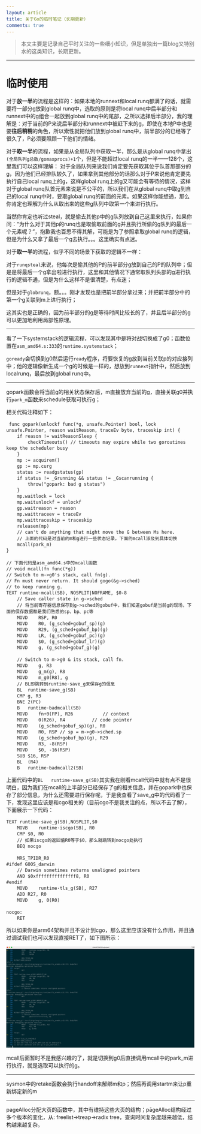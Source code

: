 ```yaml
---
layout: article
title: 关于Go的临时笔记（长期更新）
comments: true
---
```



> 本文主要是记录自己平时关注的一些细小知识，但是单独出一篇blog又特别水的这类知识，长期更新。

-----

# 临时使用

对于**放一半**的流程是这样的：如果本地的runnext和local runq都满了的话，就需要将一部分g放到global runq中，选取的原则是将local runq中后半部分和runnext中的g组合一起放到global runq中的尾部，之所以选择后半部分，我的理解是：对于当前的P来说后半部分和runnext中被赶下来的g，即使在本地P中也是要**往后稍稍**的角色，所以索性就把他们放到global runq中，前半部分的已经等了很久了，P必须要照顾一下他们的情绪。

对于**取一半**的流程，如果是从全局队列中获取一半，那么是从global runq中拿出`(全局队列g总数/gomaxprocs)+1`个，但是不能超过local runq的一半——128个，这里我们可以这样理解： 对于全局队列来说我们肯定要先获取其位于队首那部分的g，因为他们已经排队较久了，如果拿到其他部分的话那么对于P来说他肯定要先执行自己local runq上的g，这样global runq上的g又可能会有等待的情况，这样对于global runq队首元素来说是不公平的，所以我们在从global runq中取g到自己的local runq中时，要取global runq的前面的元素。如果这样你能想通，那么你肯定也理解为什么从取出来的这些g队列中取第一个来进行执行。

 当然你肯定也听过steal，就是偷去其他p中的g队列放到自己这里来执行，如果你问：“为什么对于其他p的runq也是取偷取前面的g并且执行所偷的g队列的最后一个元素呢？”，抱歉我也百思不得其解，可能是为了参照拿取global runq的逻辑，但是为什么又拿了最后一个g去执行。。。这里确实有点迷。

对于**取一半**的流程，似乎不同的场景下获取的逻辑不一样：

对于`runqsteal`来说，他每次是偷其他的P的前半部分g放到自己的P的队列中；但是是将最后一个g拿出啦进行执行，这里和其他情况下通常取队列头部的g进行执行的逻辑不通，但是为什么这样不是很清楚，有点迷；

但是对于`globrunq`，额。。。刚才发现也是把前半部分拿过来；并把前半部分中的第一个g关联到m上进行执行；

这其实也是正确的，因为前半部分的g是等待时间比较长的了，并且后半部分的g可以更加地利用局部性原理。

---------------

看了一下systemstack的逻辑流程，可以发现其中是将对战切换成了g0；函数位置在`asm_amd64.s:333`的`runtime.systemstack`；

`goready`会切换到g0然后运行`ready`程序，将要恢复的g放到当前关联p的对应接列中；他的逻辑像新生成一个g的时候是一样的，想放到`runnext`指针中，然后放到localrunq，最后放到global runq中。

----

gopark函数会将当前g的相关状态保存后，m直接放弃当前的g，直接关联g0并执行`park_m`函数来schedule获取可执行g；

相关代码注释如下：

```
 func gopark(unlockf func(*g, unsafe.Pointer) bool, lock unsafe.Pointer, reason waitReason, traceEv byte, traceskip int) {
	if reason != waitReasonSleep {
		checkTimeouts() // timeouts may expire while two goroutines keep the scheduler busy
	}
	mp := acquirem()
	gp := mp.curg
	status := readgstatus(gp)
	if status != _Grunning && status != _Gscanrunning {
		throw("gopark: bad g status")
	}
	mp.waitlock = lock
	mp.waitunlockf = unlockf
	gp.waitreason = reason
	mp.waittraceev = traceEv
	mp.waittraceskip = traceskip
	releasem(mp)
	// can't do anything that might move the G between Ms here.
	// 上面的代码是对当前的m和g进行一些状态记录，下面的mcall涉及到具体切换
	mcall(park_m)
}

// 下面代码是asm_amd64.s中的mcall函数
// void mcall(fn func(*g))
// Switch to m->g0's stack, call fn(g).
// Fn must never return. It should gogo(&g->sched)
// to keep running g.
TEXT runtime·mcall(SB), NOSPLIT|NOFRAME, $0-8
	// Save caller state in g->sched
	// 将当前寄存器信息保存到g->sched的gobuf中，我们知道gobuf是当前g的现场，下面的保存数据都是我们熟悉的sp、bp、pc等
	MOVD	RSP, R0
	MOVD	R0, (g_sched+gobuf_sp)(g)
	MOVD	R29, (g_sched+gobuf_bp)(g)
	MOVD	LR, (g_sched+gobuf_pc)(g)
	MOVD	$0, (g_sched+gobuf_lr)(g)
	MOVD	g, (g_sched+gobuf_g)(g)

	// Switch to m->g0 & its stack, call fn. 
	MOVD	g, R3
	MOVD	g_m(g), R8
	MOVD	m_g0(R8), g
	// BL即跳转到runtime·save_g来保存g的信息
	BL	runtime·save_g(SB)
	CMP	g, R3
	BNE	2(PC)
	B	runtime·badmcall(SB)
	MOVD	fn+0(FP), R26			// context
	MOVD	0(R26), R4			// code pointer
	MOVD	(g_sched+gobuf_sp)(g), R0
	MOVD	R0, RSP	// sp = m->g0->sched.sp
	MOVD	(g_sched+gobuf_bp)(g), R29
	MOVD	R3, -8(RSP)
	MOVD	$0, -16(RSP)
	SUB	$16, RSP
	BL	(R4)
	B	runtime·badmcall2(SB)

```

上面代码中的`BL	runtime·save_g(SB)`其实我在刚看mcall代码中就有点不是很明白，因为我们在mcall的上半部分已经保存了g的相关信息，并在gopark中也保存了部分信息，为什么还需要进行保存呢，于是我查看了save_g中的代码看了一下，发现这里应该是和cgo相关的（目前cgo不是我关注的点，所以不去了解），下面展示一下代码：

```
TEXT runtime·save_g(SB),NOSPLIT,$0
	MOVB	runtime·iscgo(SB), R0
	CMP	$0, R0
	// 如果iscgo的返回值R0等于$0，那么就跳转到nocgo处执行
	BEQ	nocgo

	MRS_TPIDR_R0
#ifdef GOOS_darwin
	// Darwin sometimes returns unaligned pointers
	AND	$0xfffffffffffffff8, R0
#endif
	MOVD	runtime·tls_g(SB), R27
	ADD	R27, R0
	MOVD	g, 0(R0)

nocgo:
	RET
```

所以如果你是arm64架构并且不设计到cgo，那么这里应该没有什么作用，并且通过调试我们也可以发现直接RET了，如下图所示：

![save_g直接返回](https://github.com/markjenny/markjenny.github.com/blob/master/images/save_g_ret.png)

mcall后面暂时不是我感兴趣的了，就是切换到g0后直接调用mcall中的park_m进行执行，就是选取可以执行的g。

-----------------

sysmon中的retake函数会执行handoff来解绑m和p；然后再调用startm来让p重新绑定新的m

---------

pageAlloc分配大页的函数中，其中有维持这些大页的结构；pāgeAlloc结构经过多个版本的变化，从: freelist->treap->radix tree，查询时间复杂度越来越低，结构越来越复杂。
